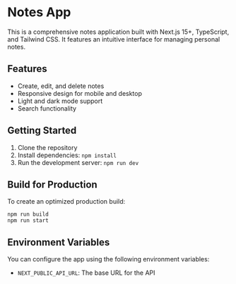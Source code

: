 # Notes App

This is a comprehensive notes application built with Next.js 15+, TypeScript, and Tailwind CSS. It features an intuitive interface for managing personal notes.

## Features
- Create, edit, and delete notes
- Responsive design for mobile and desktop
- Light and dark mode support
- Search functionality

## Getting Started

1. Clone the repository
2. Install dependencies: `npm install`
3. Run the development server: `npm run dev`

## Build for Production

To create an optimized production build:

```
npm run build
npm run start
```

## Environment Variables

You can configure the app using the following environment variables:

- `NEXT_PUBLIC_API_URL`: The base URL for the API

